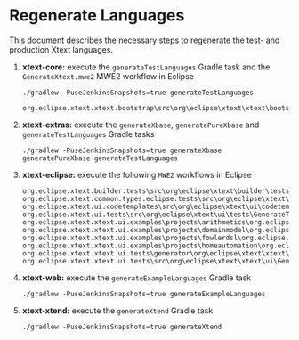 # Regenerate Languages

This document describes the necessary steps to regenerate the test- and production Xtext languages.

1. **xtext-core:** execute the `generateTestLanguages` Gradle task and the `GenerateXtext.mwe2` MWE2 workflow in Eclipse 
	```
	./gradlew -PuseJenkinsSnapshots=true generateTestLanguages
	```
	```
	org.eclipse.xtext.xtext.bootstrap\src\org\eclipse\xtext\xtext\bootstrap\GenerateXtext.mwe2
	```
1. **xtext-extras:** execute the `generateXbase`, `generatePureXbase` and `generateTestLanguages` Gradle tasks
	```
	./gradlew -PuseJenkinsSnapshots=true generateXbase generatePureXbase generateTestLanguages
	```
1. **xtext-eclipse:** execute the following `MWE2` workflows in Eclipse
	```
	org.eclipse.xtext.builder.tests\src\org\eclipse\xtext\builder\tests\GenerateBuilderTestLanguages.mwe2
	org.eclipse.xtext.common.types.eclipse.tests\src\org\eclipse\xtext\common\types\xtext\ui\GenerateTypesTestLanguages.mwe2
	org.eclipse.xtext.ui.codetemplates\src\org\eclipse\xtext\ui\codetemplates\GenerateCodetemplateLanguages.mwe2
	org.eclipse.xtext.ui.tests\src\org\eclipse\xtext\ui\tests\GenerateTestLanguages.mwe2
	org.eclipse.xtext.xtext.ui.examples\projects\arithmetics\org.eclipse.xtext.example.arithmetics\src\org\eclipse\xtext\example\arithmetics\GenerateArithmetics.mwe2
	org.eclipse.xtext.xtext.ui.examples\projects\domainmodel\org.eclipse.xtext.example.domainmodel\src\org\eclipse\xtext\example\domainmodel\GenerateDomainmodel.mwe2
	org.eclipse.xtext.xtext.ui.examples\projects\fowlerdsl\org.eclipse.xtext.example.fowlerdsl\src\org\eclipse\xtext\example\fowlerdsl\GenerateStatemachine.mwe2
	org.eclipse.xtext.xtext.ui.examples\projects\homeautomation\org.eclipse.xtext.example.homeautomation\src\org\eclipse\xtext\example\homeautomation\GenerateRuleEngine.mwe2
	org.eclipse.xtext.xtext.ui.tests\generator\org\eclipse\xtext\xtext\ui\ecore2xtext\GenerateEcore2XtextTestGrammar.mwe2
	org.eclipse.xtext.xtext.ui.tests\src\org\eclipse\xtext\xtext\ui\GenerateTestLanguages.mwe2
	```
1. **xtext-web:** execute the `generateExampleLanguages` Gradle task
	```
	./gradlew -PuseJenkinsSnapshots=true generateExampleLanguages
	```
1. **xtext-xtend:** execute the `generateXtend` Gradle task
	```
	./gradlew -PuseJenkinsSnapshots=true generateXtend
	```
